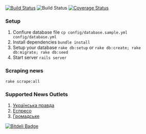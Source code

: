 [![Build Status](https://travis-ci.org/Kraiany/ukraine_news.svg)](https://travis-ci.org/Kraiany/ukraine_news)
![Build Status](https://codeship.com/projects/97b3cf70-64bf-0132-41dc-1a1c11ba4c94/status?branch=master)
[![Coverage
Status](https://coveralls.io/repos/Kraiany/ukraine_news/badge.svg?branch=coveralls&service=github)](https://coveralls.io/github/Kraiany/ukraine_news?branch=coveralls)

### Setup

1. Confiure database file `cp config/database.sample.yml config/database.yml`
1. Install dependencies `bundle install`
1. Setup your database `rake db:setup` or `rake db:create; rake db:migrate; rake db:seed`
1. Start server `rails server`

### Scraping news

`rake scrape:all`

### Supported News Outlets

1. [Українська правда](http://www.pravda.com.ua/)
1. [Еспресо](http://espreso.tv/news)
1. [Громадське](http://www.hromadske.tv/news/)


[![Bitdeli Badge](https://d2weczhvl823v0.cloudfront.net/Kraiany/ukraine_news/trend.png)](https://bitdeli.com/free "Bitdeli Badge")

